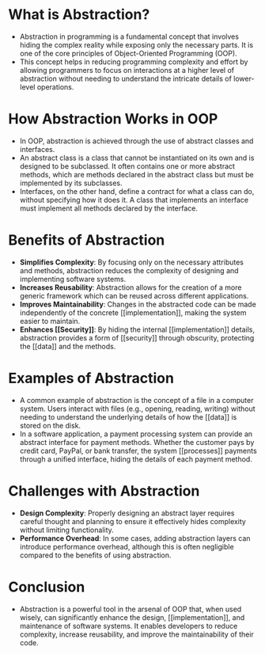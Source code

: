 # What is Abstraction?

- Abstraction in programming is a fundamental concept that involves hiding the complex reality while exposing only the necessary parts. It is one of the core principles of Object-Oriented Programming (OOP).
- This concept helps in reducing programming complexity and effort by allowing programmers to focus on interactions at a higher level of abstraction without needing to understand the intricate details of lower-level operations.

# How Abstraction Works in OOP

- In OOP, abstraction is achieved through the use of abstract classes and interfaces.
- An abstract class is a class that cannot be instantiated on its own and is designed to be subclassed. It often contains one or more abstract methods, which are methods declared in the abstract class but must be implemented by its subclasses.
- Interfaces, on the other hand, define a contract for what a class can do, without specifying how it does it. A class that implements an interface must implement all methods declared by the interface.

# Benefits of Abstraction

- **Simplifies Complexity**: By focusing only on the necessary attributes and methods, abstraction reduces the complexity of designing and implementing software systems.
- **Increases Reusability**: Abstraction allows for the creation of a more generic framework which can be reused across different applications.
- **Improves Maintainability**: Changes in the abstracted code can be made independently of the concrete [[implementation]], making the system easier to maintain.
- **Enhances [[Security]]**: By hiding the internal [[implementation]] details, abstraction provides a form of [[security]] through obscurity, protecting the [[data]] and the methods.

# Examples of Abstraction

- A common example of abstraction is the concept of a file in a computer system. Users interact with files (e.g., opening, reading, writing) without needing to understand the underlying details of how the [[data]] is stored on the disk.
- In a software application, a payment processing system can provide an abstract interface for payment methods. Whether the customer pays by credit card, PayPal, or bank transfer, the system [[processes]] payments through a unified interface, hiding the details of each payment method.

# Challenges with Abstraction

- **Design Complexity**: Properly designing an abstract layer requires careful thought and planning to ensure it effectively hides complexity without limiting functionality.
- **Performance Overhead**: In some cases, adding abstraction layers can introduce performance overhead, although this is often negligible compared to the benefits of using abstraction.

# Conclusion

- Abstraction is a powerful tool in the arsenal of OOP that, when used wisely, can significantly enhance the design, [[implementation]], and maintenance of software systems. It enables developers to reduce complexity, increase reusability, and improve the maintainability of their code.